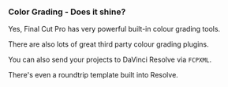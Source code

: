 ### Color Grading - Does it shine?

Yes, Final Cut Pro has very powerful built-in colour grading tools.

There are also lots of great third party colour grading plugins.

You can also send your projects to DaVinci Resolve via `FCPXML`.

There's even a roundtrip template built into Resolve.
